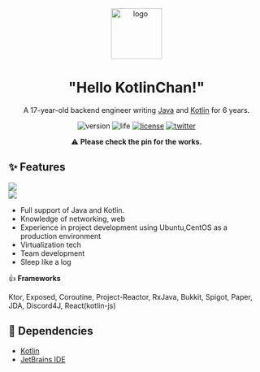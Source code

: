 <div align="center">
    <img width="100" height="100" src="https://cdn.discordapp.com/emojis/844997234877661184.png" alt="logo">
    <h1><b>"Hello KotlinChan!"</b></h1>
</div>

<p align="center">A 17-year-old backend engineer writing <a href="https://java.com">Java</a> and <a href="https://kotlinlang.org">Kotlin</a> for 6 years.</p>

<div align="center">
    <img src="https://img.shields.io/static/v1?label=Version&message=v1.0.0&style=flat-square&color=blueviolet" alt="version">
    <img src="https://img.shields.io/static/v1?label=Life&message=Failed&style=flat-square&color=critical" alt="life">
    <a href="https://www.mhlw.go.jp/web/t_doc?dataId=73022000&dataType=0&pageNo=1"><img src="https://img.shields.io/static/v1?label=License&message=%E5%8A%B4%E5%83%8D%E5%9F%BA%E6%BA%96%E6%B3%95&style=flat-square&color=blue" alt="license"></a>
    <a href="https://twitter.com/kotx__"><img src="https://img.shields.io/static/v1?label=Twitter&message=@kotx__&style=flat-square&color=green" alt="twitter"></a>
</div>

<p align="center">⚠️ <b>Please check the pin for the works.</b></p>


## ✨ **Features**

<div align="left">
    <img src="https://github-readme-stats.vercel.app/api?username=Kotlin-chan&count_private=true&theme=dark&show_icons=true&hide_border=true&border_radius=0&include_all_commits=true"></a>
    <br>
    <img src="https://github-readme-stats.vercel.app/api/top-langs/?username=Kotlin-chan&layout=compact&theme=dark&hide_border=true&border_radius=0&hide=shell"></a>
</div>

- Full support of Java and Kotlin.
- Knowledge of networking, web
- Experience in project development using Ubuntu,CentOS as a production environment
- Virtualization tech
- Team development
- Sleep like a log

👍 **Frameworks**

Ktor, Exposed, Coroutine, Project-Reactor, RxJava, Bukkit, Spigot, Paper, JDA, Discord4J, React(kotlin-js)

## 📝 Dependencies

- [Kotlin](https://kotlinlang.org)
- [JetBrains IDE](https://www.jetbrains.com/products/#type=ide)
